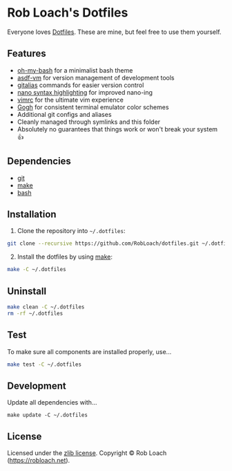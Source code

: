 # Rob Loach's Dotfiles

Everyone loves [Dotfiles](http://dotfiles.github.io). These are mine, but feel free to use them yourself.

## Features

- [oh-my-bash](https://github.com/ohmybash/oh-my-bash) for a minimalist bash theme
- [asdf-vm](https://asdf-vm.com/) for version management of development tools
- [gitalias](https://github.com/GitAlias/gitalias) commands for easier version control
- [nano syntax highlighting](https://github.com/galenguyer/nano-syntax-highlighting) for improved nano-ing
- [vimrc](https://github.com/amix/vimrc/) for the ultimate vim experience
- [Gogh](https://github.com/Gogh-Co/Gogh?tab=readme-ov-file#--gogh) for consistent terminal emulator color schemes
- Additional git configs and aliases
- Cleanly managed through symlinks and this folder
- Absolutely no guarantees that things work or won't break your system :thumbsup:

## Dependencies

* [git](http://git-scm.com)
* [make](http://gnu.org/software/make)
* [bash](https://www.gnu.org/software/bash/)

## Installation

1. Clone the repository into `~/.dotfiles`:
  ``` bash
  git clone --recursive https://github.com/RobLoach/dotfiles.git ~/.dotfiles
  ```

2. Install the dotfiles by using [make](http://www.gnu.org/software/make/):
  ``` bash
  make -C ~/.dotfiles
  ```

## Uninstall

``` bash
make clean -C ~/.dotfiles
rm -rf ~/.dotfiles
```

## Test

To make sure all components are installed properly, use...
```sh
make test -C ~/.dotfiles
```

## Development

Update all dependencies with...
```
make update -C ~/.dotfiles
```

## License

Licensed under the [zlib license](LICENSE). Copyright &copy; Rob Loach (https://robloach.net).
